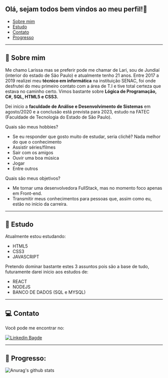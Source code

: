 ## Olá, sejam todos bem vindos ao meu perfil!:slightly_smiling_face:

- [Sobre mim](#-sobre-mim)
- [Estudo](#-estudo)
- [Contato](#-contato)
- [Progresso](#-progresso)

---
## 📌 Sobre mim

Me chamo Larissa mas se preferir pode me chamar de Lari, sou de Jundiaí (interior do estado de São Paulo) e atualmente tenho 21 anos.
Entre 2017 a 2019 realizei meu **técnico em informática** na instituição SENAC, foi onde desfrutei do meu primeiro contato com a área de T.I e tive total certeza que estava no caminho certo. Vimos bastante sobre **Lógica de Programação, C#, SQL, HTML5 e CSS3.**

Dei início a **faculdade de Análise e Desenvolvimento de Sistemas** em agosto/2020 e a conclusão está prevista para 2023, estudo na FATEC (Faculdade de Tecnologia do Estado de São Paulo).

Quais são meus hobbies? 
- Se eu responder que gosto muito de estudar, seria clichê? Nada melhor do que o conhecimento
- Assistir séries/filmes
- Sair com os amigos
- Ouvir uma boa música
- Jogar
- Entre outros

Quais são meus objetivos?

- Me tornar uma desenvolvedora FullStack, mas no momento foco apenas em Front-end.
- Transmitir meus conhecimentos para pessoas que, assim como eu, estão no início da carreira.

---
## 📝 Estudo
Atualmente estou estudando:

- HTML5
- CSS3
- JAVASCRIPT

Pretendo dominar bastante estes 3 assuntos pois são a base de tudo, futuramente darei início aos estudos de:

- REACT
- NODEJS
- BANCO DE DADOS (SQL e MYSQL)

---
## 💻 Contato

Você pode me encontrar no:

[![Linkedin Bagde](https://img.shields.io/badge/LinkedIn-0077B5?style=for-the-badge&logo=linkedin&logoColor=white)](https://br.linkedin.com/in/larissa-sandrade)

---
## 🚀 Progresso:

![Anurag's github stats](https://github-readme-stats.vercel.app/api?username=lariandrade&show_icons=true&theme=dark)
